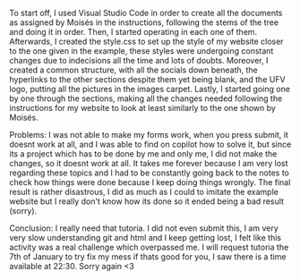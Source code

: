 To start off, I used Visual Studio Code in order to create all the documents as assigned by Moisés in the instructions, following the stems of the tree and doing it in order. Then, I started operating in each one of them.
Afterwards, I created the style.css to set up the style of my website closer to the one given in the example, these styles were undergoing constant changes due to indecisions all the time and lots of doubts.
Moreover, I created a common structure, with all the socials down beneath, the hyperlinks to the other sections despite them yet being blank, and the UFV logo, putting all the pictures in the images carpet.
Lastly, I started going one by one through the sections, making all the changes needed following the instructions for my website to look at least similarly to the one shown by Moisés.

Problems:
I was not able to make my forms work, when you press submit, it doesnt work at all, and I was able to find on copilot how to solve it, but since its a project which has to be done by me and only me, I did not make the changes, so it doesnt work at all.
It takes me forever because I am very lost regarding these topics and I had to be constantly going back to the notes to check how things were done because I keep doing things wrongly.
The final result is rather disastrous, I did as much as I could to imitate the example website but I really don't know how its done so it ended being a bad result (sorry).

Conclusion:
I really need that tutoria. I did not even submit this, I am very very slow understanding git and html and I keep getting lost, I felt like this activity was a real challenge which overpassed me. I will request tutoria the 7th of January to try fix my mess if thats good for you, I saw there is a time available at 22:30. Sorry again <3
